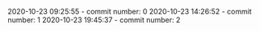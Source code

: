 2020-10-23 09:25:55 - commit number: 0
2020-10-23 14:26:52 - commit number: 1
2020-10-23 19:45:37 - commit number: 2

